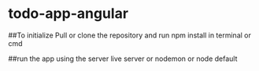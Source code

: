 # todo-app-angular

##To initialize
Pull or clone the repository
and run npm install in terminal or cmd

##run the app using the server
live server or nodemon or node default
